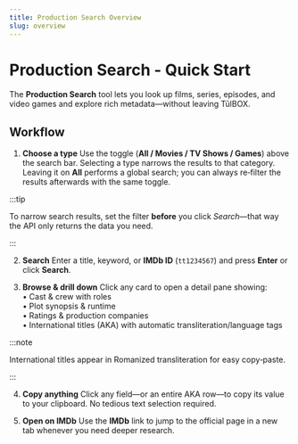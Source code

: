 ```yaml
---
title: Production Search Overview
slug: overview
---
```


# Production Search - Quick Start

The **Production Search** tool lets you look up films, series, episodes, and video games and explore rich metadata—without leaving TūlBOX.

## Workflow

1. **Choose a type**
   Use the toggle (**All / Movies / TV Shows / Games**) above the search bar. Selecting a type narrows the results to that category. Leaving it on **All** performs a global search; you can always re‑filter the results afterwards with the same toggle.

:::tip

To narrow search results, set the filter **before** you click *Search*—that way the API only returns the data you need.

:::

2. **Search**
   Enter a title, keyword, or **IMDb ID** (`tt1234567`) and press **Enter** or click **Search**.

3. **Browse & drill down**
   Click any card to open a detail pane showing:  
   • Cast & crew with roles  
   • Plot synopsis & runtime  
   • Ratings & production companies  
   • International titles (AKA) with automatic transliteration/language tags  

:::note

International titles appear in Romanized transliteration for easy copy‑paste.

:::

4. **Copy anything**
   Click any field—or an entire AKA row—to copy its value to your clipboard. No tedious text selection required.

5. **Open on IMDb**
   Use the **IMDb** link to jump to the official page in a new tab whenever you need deeper research.

